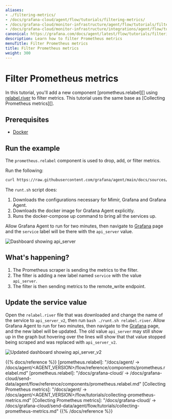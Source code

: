 ```yaml
---
aliases:
- ./filtering-metrics/
- /docs/grafana-cloud/agent/flow/tutorials/filtering-metrics/
- /docs/grafana-cloud/monitor-infrastructure/agent/flow/tutorials/filtering-metrics/
- /docs/grafana-cloud/monitor-infrastructure/integrations/agent/flow/tutorials/filtering-metrics/
canonical: https://grafana.com/docs/agent/latest/flow/tutorials/filtering-metrics/
description: Learn how to filter Prometheus metrics
menuTitle: Filter Prometheus metrics
title: Filter Prometheus metrics
weight: 300
---
```


# Filter Prometheus metrics

In this tutorial, you'll add a new component [prometheus.relabel][] using [relabel.river][] to filter metrics. This tutorial uses the same base as [Collecting Prometheus metrics][].

## Prerequisites

* [Docker][]

## Run the example

The `prometheus.relabel` component is used to drop, add, or filter metrics.

Run the following:

```bash
curl https://raw.githubusercontent.com/grafana/agent/main/docs/sources/flow/tutorials/assets/runt.sh -O && bash ./runt.sh relabel.river
```

The `runt.sh` script does:

1. Downloads the configurations necessary for Mimir, Grafana and Grafana Agent.
1. Downloads the docker image for Grafana Agent explicitly.
1. Runs the docker-compose up command to bring all the services up.


Allow Grafana Agent to run for two minutes, then navigate to [Grafana][] page and the `service` label will be there with the `api_server` value.

![Dashboard showing api_server](/media/docs/agent/screenshot-grafana-agent-filtering-metrics-filter.png)

## What's happening?

1. The Prometheus scraper is sending the metrics to the filter.
1. The filter is adding a new label named `service` with the value `api_server`.
1. The filter is then sending metrics to the remote_write endpoint.

## Update the service value

Open the `relabel.river` file that was downloaded and change the name of the service to `api_server_v2`, then run `bash ./runt.sh relabel.river`. Allow Grafana Agent to run for two minutes, then navigate to the [Grafana][] page, and the new label will be updated. The old value `api_server` may still show up in the graph but hovering over the lines will show that that value stopped being scraped and was replaced with `api_server_v2`.

![Updated dashboard showing api_server_v2](/media/docs/agent/screenshot-grafana-agent-filtering-metrics-transition.png)


[Docker]: https://www.docker.com/products/docker-desktop
[Grafana]: http://localhost:3000/explore?orgId=1&left=%5B%22now-1h%22,%22now%22,%22Mimir%22,%7B%22refId%22:%22A%22,%22instant%22:true,%22range%22:true,%22exemplar%22:true,%22expr%22:%22agent_build_info%7B%7D%22%7D%5D
[relabel.river]: https://grafana.com/docs/agent/<AGENT_VERSION>/flow/tutorials/assets/flow_configs/relabel.river

{{% docs/reference %}}
[prometheus.relabel]: "/docs/agent/ -> /docs/agent/<AGENT_VERSION>/flow/reference/components/prometheus.relabel.md"
[prometheus.relabel]: "/docs/grafana-cloud/ -> /docs/grafana-cloud/send-data/agent/flow/reference/components/prometheus.relabel.md"
[Collecting Prometheus metrics]: "/docs/agent/ -> /docs/agent/<AGENT_VERSION>/flow/tutorials/collecting-prometheus-metrics.md"
[Collecting Prometheus metrics]: "/docs/grafana-cloud/ -> /docs/grafana-cloud/send-data/agent/flow/tutorials/collecting-prometheus-metrics.md"
{{% /docs/reference %}}

